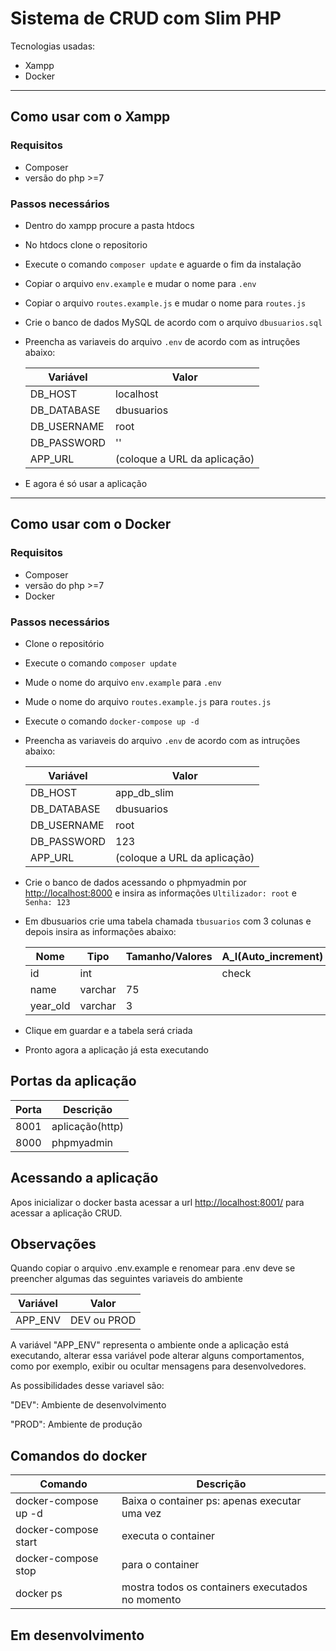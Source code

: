 
<img src="https://www.luiztools.com.br/wp-content/uploads/2017/07/CRUD.png" alt="">

# Sistema de CRUD com Slim PHP

Tecnologias usadas: 

- Xampp
- Docker
------------------

## Como usar com o Xampp

### Requisitos
- Composer
- versão  do php >=7


### Passos necessários

- Dentro do xampp procure a pasta htdocs
- No htdocs clone o repositorio
- Execute o comando `composer update` e aguarde o fim da instalação
- Copiar o arquivo `env.example` e mudar o nome para `.env`
- Copiar o arquivo  `routes.example.js` e mudar o nome para `routes.js`
- Crie o banco de dados MySQL de acordo com o arquivo `dbusuarios.sql`
- Preencha as variaveis do arquivo `.env` de acordo com as intruções abaixo:
   
    |Variável  |Valor |
    |---------|---------|
    |DB_HOST    |localhost         |
    |DB_DATABASE     |dbusuarios         |
    |DB_USERNAME     |root         |
    |DB_PASSWORD     |''         |
    |APP_URL     |(coloque a URL da aplicação)         |

- E agora é só usar a aplicação

------

## Como usar com o Docker

### Requisitos
- Composer
- versão  do php >=7
- Docker

### Passos necessários

- Clone o repositório
- Execute o comando `composer update`
- Mude o nome do arquivo `env.example` para `.env`
- Mude o nome do arquivo `routes.example.js` para `routes.js`
- Execute o comando `docker-compose up -d`
- Preencha as variaveis do arquivo `.env` de acordo com as intruções abaixo:
    
    |Variável  |Valor |
    |---------|---------|
    |DB_HOST     |app_db_slim         |
    |DB_DATABASE     |dbusuarios         |
    |DB_USERNAME     |root         |
    |DB_PASSWORD     |123         |
    |APP_URL     |(coloque a URL da aplicação)         |

- Crie o banco de dados acessando o phpmyadmin por [http://localhost:8000](http://localhost:8000) e insira as informações `Ultilizador: root` e `Senha: 123`
- Em dbusuarios crie uma tabela chamada `tbusuarios` com 3 colunas e depois insira as informações abaixo:


    |Nome  |Tipo  |Tamanho/Valores  |A_I(Auto_increment)  |
    |---------|---------|---------|---------|
    |id   |int         |         |check         |
    |name    |varchar         |75         |         |
    |year_old     |varchar         |3         |         |

- Clique em guardar e a tabela será criada
- Pronto agora a aplicação já esta executando

## Portas da aplicação


|Porta  |Descrição  |
|---------|---------|
|8001    |aplicação(http)      |
|8000     |phpmyadmin         |

## Acessando a aplicação

Apos inicializar o docker basta acessar a url [http://localhost:8001/](http://localhost:8001/) para acessar a aplicação CRUD.

## Observações

Quando copiar o arquivo .env.example e renomear para .env deve se preencher algumas das seguintes variaveis do ambiente


|Variável |Valor  |
|---------|---------|
|APP_ENV     |DEV ou PROD         |


A variável "APP_ENV" representa o ambiente onde a aplicação está executando, alterar essa variável pode alterar alguns comportamentos, como por exemplo, exibir ou ocultar mensagens para desenvolvedores.

As possibilidades desse variavel são: 

"DEV": Ambiente de desenvolvimento

"PROD": Ambiente de produção


## Comandos do docker

|Comando |Descrição |
|---------|---------|
|docker-compose up -d    |Baixa o container ps: apenas executar uma vez         |
|docker-compose start     | executa o container        |
|docker-compose stop     | para o container        |
|docker ps    |mostra todos os containers executados no momento         |


## Em desenvolvimento

